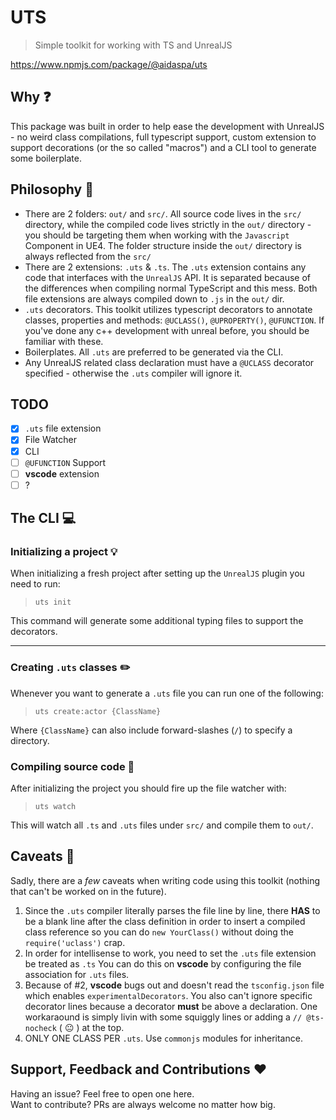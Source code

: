 # UTS
> Simple toolkit for working with TS and UnrealJS


https://www.npmjs.com/package/@aidaspa/uts

## Why :question:
This package was built in order to help ease the development with UnrealJS - no weird class compilations, full typescript support, custom extension to support decorations (or the so called "macros") and a CLI tool to generate some boilerplate.

## Philosophy :dizzy:
- There are 2 folders: `out/` and `src/`. All source code lives in the `src/` directory, while the compiled code lives strictly in the `out/` directory - you should be targeting them when working with the `Javascript` Component in UE4. The folder structure inside the `out/` directory is always reflected from the `src/`
- There are 2 extensions: `.uts` & `.ts`. The `.uts` extension contains any code that interfaces with the `UnrealJS` API. It is separated because of the differences when compiling normal TypeScript and this mess. Both file extensions are always compiled down to `.js` in the `out/` dir.
- `.uts` decorators. This toolkit utilizes typescript decorators to annotate classes, properties and methods: `@UCLASS()`, `@UPROPERTY()`, `@UFUNCTION`. If you've done any c++ development with unreal before, you should be familiar with these.
- Boilerplates. All `.uts` are preferred to be generated via the CLI.
- Any UnrealJS related class declaration must have a `@UCLASS` decorator specified - otherwise the `.uts` compiler will ignore it.

## TODO

- [x] `.uts` file extension
- [x] File Watcher
- [x] CLI
- [ ] `@UFUNCTION` Support
- [ ] **vscode** extension
- [ ] ?

## The CLI :computer:

### Initializing a project :bulb:
When initializing a fresh project after setting up the `UnrealJS` plugin you need to run:

> `uts init`

This command will generate some additional typing files to support the decorators.

---

### Creating `.uts` classes :pencil2:
Whenever you want to generate a `.uts` file you can run one of the following:

> `uts create:actor {ClassName}`

Where `{ClassName}` can also include forward-slashes (`/`) to specify a directory.

### Compiling source code :eyes:
After initializing the project you should fire up the file watcher with:

> `uts watch`

This will watch all `.ts` and `.uts` files under `src/` and compile them to `out/`.

## Caveats :poop:

Sadly, there are a *few* caveats when writing code using this toolkit (nothing that can't be worked on in the future).

1. Since the `.uts` compiler literally parses the file line by line, there **HAS** to be a blank line after the class definition in order to insert a compiled class reference so you can do `new YourClass()` without doing the `require('uclass')` crap.
2. In order for intellisense to work, you need to set the `.uts` file extension be treated as `.ts` You can do this on **vscode** by configuring the file association for `.uts` files.
3. Because of #2, **vscode** bugs out and doesn't read the `tsconfig.json` file which enables `experimentalDecorators`. You also can't ignore specific decorator lines because a decorator **must** be above a declaration. One workaraound is simply livin with some squiggly lines or adding a `// @ts-nocheck` ( :neutral_face: ) at the top. 
4. ONLY ONE CLASS PER `.uts`. Use `commonjs` modules for inheritance.

## Support, Feedback and Contributions :heart:
Having an issue? Feel free to open one here.  
Want to contribute? PRs are always welcome no matter how big.
